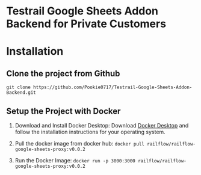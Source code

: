 # Testrail Google Sheets Addon Backend for Private Customers

# Installation

## Clone the project from Github
    git clone https://github.com/Pookie0717/Testrail-Google-Sheets-Addon-Backend.git

## Setup the Project with Docker

1. Download and Install Docker Desktop:
Download [Docker Desktop](https://www.docker.com/products/docker-desktop/) and follow the installation instructions for your operating system.

2. Pull the docker image from docker hub:
    ```docker pull railflow/railflow-google-sheets-proxy:v0.0.2```

3. Run the Docker Image:
    ```docker run -p 3000:3000 railflow/railflow-google-sheets-proxy:v0.0.2```

